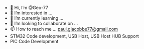- 👋 Hi, I’m @Geo-77
- 👀 I’m interested in ...
- 🌱 I’m currently learning ...
- 💞️ I’m looking to collaborate on ...
- 📫 How to reach me ... paul.giacobbe77@gmail.com
- STM32 Code development, USB Host, USB Host HUB Support
- PIC Code Development
<!---
Geo-77/Geo-77 is a ✨ special ✨ repository because its `README.md` (this file) appears on your GitHub profile.
You can click the Preview link to take a look at your changes.
--->
